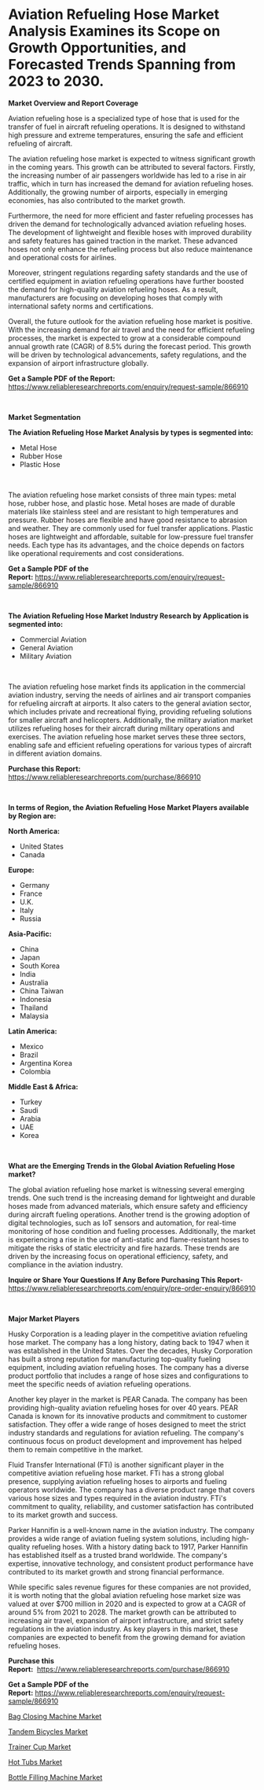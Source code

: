 <p><h1>Aviation Refueling Hose Market Analysis Examines its Scope on Growth Opportunities, and Forecasted Trends Spanning from 2023 to 2030.</h1></p><p><strong>Market Overview and Report Coverage</strong></p>
<p><p>Aviation refueling hose is a specialized type of hose that is used for the transfer of fuel in aircraft refueling operations. It is designed to withstand high pressure and extreme temperatures, ensuring the safe and efficient refueling of aircraft.</p><p>The aviation refueling hose market is expected to witness significant growth in the coming years. This growth can be attributed to several factors. Firstly, the increasing number of air passengers worldwide has led to a rise in air traffic, which in turn has increased the demand for aviation refueling hoses. Additionally, the growing number of airports, especially in emerging economies, has also contributed to the market growth.</p><p>Furthermore, the need for more efficient and faster refueling processes has driven the demand for technologically advanced aviation refueling hoses. The development of lightweight and flexible hoses with improved durability and safety features has gained traction in the market. These advanced hoses not only enhance the refueling process but also reduce maintenance and operational costs for airlines.</p><p>Moreover, stringent regulations regarding safety standards and the use of certified equipment in aviation refueling operations have further boosted the demand for high-quality aviation refueling hoses. As a result, manufacturers are focusing on developing hoses that comply with international safety norms and certifications.</p><p>Overall, the future outlook for the aviation refueling hose market is positive. With the increasing demand for air travel and the need for efficient refueling processes, the market is expected to grow at a considerable compound annual growth rate (CAGR) of 8.5% during the forecast period. This growth will be driven by technological advancements, safety regulations, and the expansion of airport infrastructure globally.</p></p>
<p><strong>Get a Sample PDF of the Report:</strong> <a href="https://www.reliableresearchreports.com/enquiry/request-sample/866910">https://www.reliableresearchreports.com/enquiry/request-sample/866910</a></p>
<p>&nbsp;</p>
<p><strong>Market Segmentation</strong></p>
<p><strong>The Aviation Refueling Hose Market Analysis by types is segmented into:</strong></p>
<p><ul><li>Metal Hose</li><li>Rubber Hose</li><li>Plastic Hose</li></ul></p>
<p>&nbsp;</p>
<p><p>The aviation refueling hose market consists of three main types: metal hose, rubber hose, and plastic hose. Metal hoses are made of durable materials like stainless steel and are resistant to high temperatures and pressure. Rubber hoses are flexible and have good resistance to abrasion and weather. They are commonly used for fuel transfer applications. Plastic hoses are lightweight and affordable, suitable for low-pressure fuel transfer needs. Each type has its advantages, and the choice depends on factors like operational requirements and cost considerations.</p></p>
<p><strong>Get a Sample PDF of the Report:</strong>&nbsp;<a href="https://www.reliableresearchreports.com/enquiry/request-sample/866910">https://www.reliableresearchreports.com/enquiry/request-sample/866910</a></p>
<p>&nbsp;</p>
<p><strong>The Aviation Refueling Hose Market Industry Research by Application is segmented into:</strong></p>
<p><ul><li>Commercial Aviation</li><li>General Aviation</li><li>Military Aviation</li></ul></p>
<p>&nbsp;</p>
<p><p>The aviation refueling hose market finds its application in the commercial aviation industry, serving the needs of airlines and air transport companies for refueling aircraft at airports. It also caters to the general aviation sector, which includes private and recreational flying, providing refueling solutions for smaller aircraft and helicopters. Additionally, the military aviation market utilizes refueling hoses for their aircraft during military operations and exercises. The aviation refueling hose market serves these three sectors, enabling safe and efficient refueling operations for various types of aircraft in different aviation domains.</p></p>
<p><strong>Purchase this Report:</strong>&nbsp; <a href="https://www.reliableresearchreports.com/purchase/866910">https://www.reliableresearchreports.com/purchase/866910</a></p>
<p>&nbsp;</p>
<p><strong>In terms of Region, the Aviation Refueling Hose Market Players available by Region are:</strong></p>
<p>
    <p> <strong> North America: </strong>
        <ul>
            <li>United States</li>
            <li>Canada</li>
        </ul>
        </p> 
    <p> <strong> Europe: </strong>
        <ul>
            <li>Germany</li>
            <li>France</li>
            <li>U.K.</li>
            <li>Italy</li>
            <li>Russia</li>
        </ul>
        </p> 
    <p> <strong> Asia-Pacific: </strong>
        <ul>
            <li>China</li>
            <li>Japan</li>
            <li>South Korea</li>
            <li>India</li>
            <li>Australia</li>
            <li>China Taiwan</li>
            <li>Indonesia</li>
            <li>Thailand</li>
            <li>Malaysia</li>
        </ul>
        </p> 
    <p> <strong> Latin America: </strong>
        <ul>
            <li>Mexico</li>
            <li>Brazil</li>
            <li>Argentina Korea</li>
            <li>Colombia</li>
        </ul>
        </p> 
    <p> <strong> Middle East & Africa: </strong>
        <ul>
            <li>Turkey</li>
            <li>Saudi</li>
            <li>Arabia</li>
            <li>UAE</li>
            <li>Korea</li>
        </ul>
    </p>
    </p>
<p>&nbsp;</p>
<p><strong>What are the Emerging Trends in the Global Aviation Refueling Hose market?</strong></p>
<p><p>The global aviation refueling hose market is witnessing several emerging trends. One such trend is the increasing demand for lightweight and durable hoses made from advanced materials, which ensure safety and efficiency during aircraft fueling operations. Another trend is the growing adoption of digital technologies, such as IoT sensors and automation, for real-time monitoring of hose condition and fueling processes. Additionally, the market is experiencing a rise in the use of anti-static and flame-resistant hoses to mitigate the risks of static electricity and fire hazards. These trends are driven by the increasing focus on operational efficiency, safety, and compliance in the aviation industry.</p></p>
<p><strong>Inquire or Share Your Questions If Any Before Purchasing This Report</strong>- <a href="https://www.reliableresearchreports.com/enquiry/pre-order-enquiry/866910">https://www.reliableresearchreports.com/enquiry/pre-order-enquiry/866910</a></p>
<p>&nbsp;</p>
<p><strong>Major Market Players</strong></p>
<p><p>Husky Corporation is a leading player in the competitive aviation refueling hose market. The company has a long history, dating back to 1947 when it was established in the United States. Over the decades, Husky Corporation has built a strong reputation for manufacturing top-quality fueling equipment, including aviation refueling hoses. The company has a diverse product portfolio that includes a range of hose sizes and configurations to meet the specific needs of aviation refueling operations.</p><p>Another key player in the market is PEAR Canada. The company has been providing high-quality aviation refueling hoses for over 40 years. PEAR Canada is known for its innovative products and commitment to customer satisfaction. They offer a wide range of hoses designed to meet the strict industry standards and regulations for aviation refueling. The company's continuous focus on product development and improvement has helped them to remain competitive in the market.</p><p>Fluid Transfer International (FTi) is another significant player in the competitive aviation refueling hose market. FTi has a strong global presence, supplying aviation refueling hoses to airports and fueling operators worldwide. The company has a diverse product range that covers various hose sizes and types required in the aviation industry. FTi's commitment to quality, reliability, and customer satisfaction has contributed to its market growth and success.</p><p>Parker Hannifin is a well-known name in the aviation industry. The company provides a wide range of aviation fueling system solutions, including high-quality refueling hoses. With a history dating back to 1917, Parker Hannifin has established itself as a trusted brand worldwide. The company's expertise, innovative technology, and consistent product performance have contributed to its market growth and strong financial performance.</p><p>While specific sales revenue figures for these companies are not provided, it is worth noting that the global aviation refueling hose market size was valued at over $700 million in 2020 and is expected to grow at a CAGR of around 5% from 2021 to 2028. The market growth can be attributed to increasing air travel, expansion of airport infrastructure, and strict safety regulations in the aviation industry. As key players in this market, these companies are expected to benefit from the growing demand for aviation refueling hoses.</p></p>
<p><strong>Purchase this Report:</strong>&nbsp;&nbsp;<a href="https://www.reliableresearchreports.com/purchase/866910">https://www.reliableresearchreports.com/purchase/866910</a></p>
<p></p>
<p><strong>Get a Sample PDF of the Report:</strong>&nbsp;<a href="https://www.reliableresearchreports.com/enquiry/request-sample/866910">https://www.reliableresearchreports.com/enquiry/request-sample/866910</a></p>
<p><p><a href="https://www.linkedin.com/pulse/bag-closing-machine-market-size-growth-forecast-fxief/">Bag Closing Machine Market</a></p><p><a href="https://github.com/scarol104/Market-Research-Report-List-1/blob/main/tandem-bicycles-market.md">Tandem Bicycles Market</a></p><p><a href="https://medium.com/@fifth.dress.cause/trainer-cup-market-comprehensive-assessment-by-type-application-and-geography-faaad1a7e31d">Trainer Cup Market</a></p><p><a href="https://medium.com/@soap.equip.win/analyzing-hot-tubs-market-global-industry-perspective-and-forecast-2023-to-2030-2017548d3cb3">Hot Tubs Market</a></p><p><a href="https://www.linkedin.com/pulse/bottle-filling-machine-market-size-growth-forecast-jht2f/">Bottle Filling Machine Market</a></p></p>